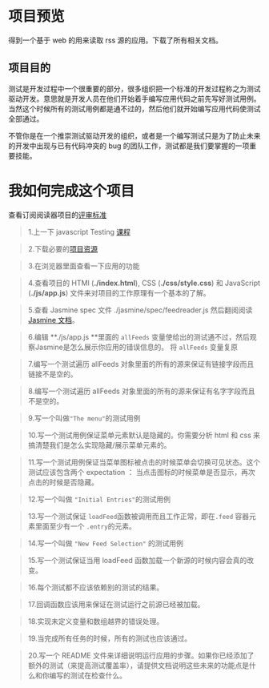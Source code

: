 # 项目预览

得到一个基于 web 的用来读取 rss 源的应用。下载了所有相关文档。

## 项目目的

测试是开发过程中一个很重要的部分，很多组织把一个标准的开发过程称之为测试驱动开发。意思就是开发人员在他们开始着手编写应用代码之前先写好测试用例。当然这个时候所有的测试用例都是通不过的，然后他们就开始编写应用代码使测试全部通过。

不管你是在一个推崇测试驱动开发的组织，或者是一个编写测试只是为了防止未来的开发中出现与已有代码冲突的 bug 的团队工作，测试都是我们要掌握的一项重要技能。

# 我如何完成这个项目

查看订阅阅读器项目的[评审标准](https://review.udacity.com/#!/rubrics/502/view)

>1.上一下 javascript Testing [课程](https://www.udacity.com/course/ud549)

>2.下载必要的[项目资源](http://github.com/udacity/frontend-nanodegree-feedreader)

>3.在浏览器里面查看一下应用的功能

>4.查看项目的 HTMl (**./index.html**), CSS (**./css/style.css**) 和 JavaScript (**./js/app.js**) 文件来对项目的工作原理有一个基本的了解。

>5.查看 Jasmine spec 文件 ./jasmine/spec/feedreader.js 然后翻阅阅读 [Jasmine 文档](http://jasmine.github.io/)。

>6.编辑 **./js/app.js **里面的 `allFeeds` 变量使给出的测试通不过，然后观察Jasmine是怎么展示你应用的错误信息的。
将 `allFeeds` 变量复原

>7.编写一个测试遍历 allFeeds 对象里面的所有的源来保证有链接字段而且链接不是空的。

>8.编写一个测试遍历 allFeeds 对象里面的所有的源来保证有名字字段而且不是空的。

>9.写一个叫做`"The menu"`的测试用例

>10.写一个测试用例保证菜单元素默认是隐藏的。你需要分析 html 和 css 来搞清楚我们是怎么实现隐藏/展示菜单元素的。

>11.写一个测试用例保证当菜单图标被点击的时候菜单会切换可见状态。这个测试应该包含两个 expectation ： 当点击图标的时候菜单是否显示，再次点击的时候是否隐藏。

>12.写一个叫做 `"Initial Entries"`的测试用例

>13.写一个测试保证 `loadFeed`函数被调用而且工作正常，即在`.feed` 容器元素里面至少有一个 `.entry`的元素。

>14.写一个叫做 `"New Feed Selection"` 的测试用例

>15.写一个测试保证当用 loadFeed 函数加载一个新源的时候内容会真的改变。

>16.每个测试都不应该依赖别的测试的结果。

>17.回调函数应该用来保证在测试运行之前源已经被加载。

>18.实现未定义变量和数组越界的错误处理。

>19.当完成所有任务的时候，所有的测试也应该通过。

>20.写一个 README 文件来详细说明运行应用的步骤。如果你已经添加了额外的测试（来提高测试覆盖率），请提供文档说明这些未来的功能点是什么和你编写的测试在检查什么。
